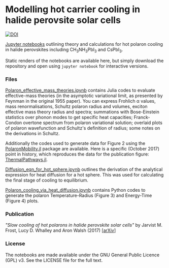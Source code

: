 # Modelling hot carrier cooling in halide perovsite solar cells
[![DOI](https://zenodo.org/badge/99950004.svg)](https://zenodo.org/badge/latestdoi/99950004)


[Jupyter notebooks](http://jupyter.org) outlining theory and calculations for hot polaron cooling in halide perovskites including CH<sub>3</sub>NH<sub>3</sub>PbI<sub>3</sub> and CsPbI<sub>3</sub>.

Static renders of the notebooks are available here, but simply download the repository and open using `jupyter notebook` for interactive versions.

### Files

[Polaron_effective_mass_theories.ipynb](Polaron_effective_mass_theories.ipynb) contains Julia codes to evaluate effective-mass theories (in the asymptotic variational limit, as presented by Feynman in the original 1955 paper). You can express Frohlich α values, mass renormalisations, Schultz polaron radius and volumes, exciton effective mass theory radius and spectra; summations with Bose-Einstein statistics over phonon modes to get specific heat capacities; Franck-Condon overtone spectrum from polaron variational solution; overlaid plots of polaron wavefunction and Schultz's definition of radius; some notes on the derivations in Schultz. 

Additionally the codes used to generate data for Figure 2 using the [PolaronMobility.jl](https://github.com/jarvist/PolaronMobility.jl) package are available. Here is a specific (October 2017) point in history, which reproduces the data for the publication figure: [ThermalPathways.jl](https://github.com/jarvist/PolaronMobility.jl/blob/139795b49b72f2acb413abe4247e5fa158a037df/HalidePerovskites/ThermalPathways.jl).

[Diffusion_eqn_for_hot_sphere.ipynb](Diffusion_eqn_for_hot_sphere.ipynb) outlines the derivation of the analytical expression for heat diffusion for a hot sphere. This was used for calculating the final stage of cooling to equilibrium.

[Polaron_cooling_via_heat_diffusion.ipynb](Polaron_cooling_via_heat_diffusion.ipynb) contains Python codes to generate the polaron Temperature-Radius (Figure 3) and Energy-Time (Figure 4) plots.

### Publication

_"Slow cooling of hot polarons in halide perovskite solar cells"_ by Jarvist M. Frost, Lucy D. Whalley and Aron Walsh (2017) [[arXiv](https://arxiv.org/abs/1708.04158)]


### License

The notebooks are made available under the GNU General Public Licence (GPL) v3. See the LICENSE file for the full text.
